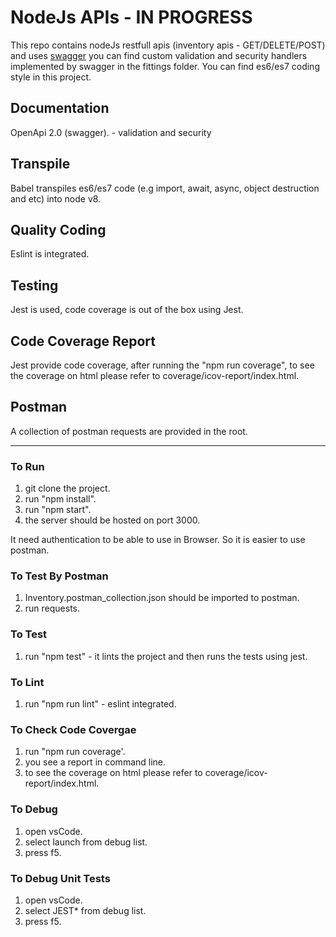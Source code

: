 # NodeJs APIs - IN PROGRESS
This repo contains nodeJs restfull apis (inventory apis - GET/DELETE/POST) and uses [swagger](https://github.com/theganyo/swagger-node-runner) you can find custom validation and security handlers implemented by swagger in the fittings folder.
You can find es6/es7 coding style in this project.

## Documentation
OpenApi 2.0 (swagger). - validation and security
## Transpile
Babel transpiles es6/es7 code (e.g import, await, async, object destruction and etc) into node v8.
## Quality Coding
Eslint is integrated.
## Testing
Jest is used, code coverage is out of the box using Jest.
## Code Coverage Report
Jest provide code coverage, after running the "npm run coverage", to see the coverage on html please refer to coverage/icov-report/index.html.
## Postman
A collection of postman requests are provided in the root.

************

### To Run
1. git clone the project.
2. run "npm install". 
3. run "npm start".
4. the server should be hosted on port 3000.

It need authentication to be able to use in Browser. So it is easier to use postman.

### To Test By Postman
1. Inventory.postman_collection.json should be imported to postman.
2. run requests.

### To Test
1. run "npm test" - it lints the project and then runs the tests using jest.

### To Lint
1. run "npm run lint" - eslint integrated.

### To Check Code Covergae
1. run "npm run coverage'.
2. you see a report in command line.
3. to see the coverage on html please refer to coverage/icov-report/index.html.

### To Debug
1. open vsCode.
2. select launch from debug list.
3. press f5.

### To Debug Unit Tests
1. open vsCode.
2. select JEST* from debug list.
3. press f5.

